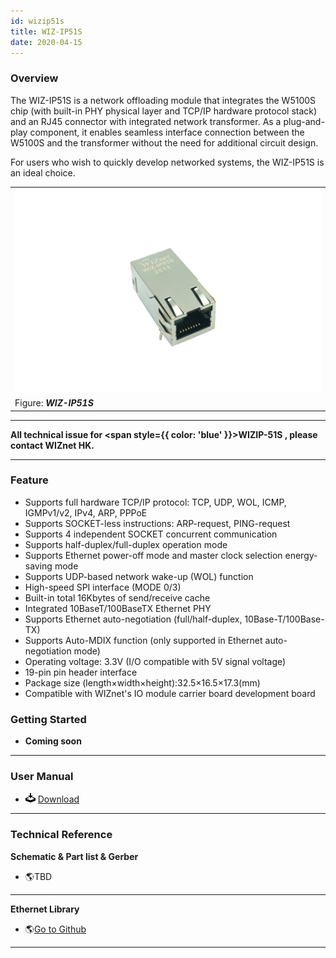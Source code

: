 ```yaml
---
id: wizip51s
title: WIZ-IP51S
date: 2020-04-15
---
```


### Overview

The WIZ-IP51S is a network offloading module that integrates the W5100S chip (with built-in PHY physical layer and TCP/IP hardware protocol stack) and an RJ45 connector with integrated network transformer. As a plug-and-play component, it enables seamless interface connection between the W5100S and the transformer without the need for additional circuit design.

For users who wish to quickly develop networked systems, the WIZ-IP51S is an ideal choice.

|                                          |
| ---------------------------------------- |
| ![](/img/products/wiz-ip51s/ip51s_1.png) |
| Figure: ***WIZ-IP51S***                  |

-----

**All technical issue for <span style={{ color: 'blue' }}>WIZIP-51S</span> , please contact WIZnet HK.**

---

### Feature

  - Supports full hardware TCP/IP protocol: TCP, UDP, WOL, ICMP, IGMPv1/v2, IPv4, ARP, PPPoE
  - Supports SOCKET-less instructions: ARP-request, PING-request
  - Supports 4 independent SOCKET concurrent communication
  - Supports half-duplex/full-duplex operation mode
  - Supports Ethernet power-off mode and master clock selection energy-saving mode
  - Supports UDP-based network wake-up (WOL) function
  - High-speed SPI interface (MODE 0/3)
  - Built-in total 16Kbytes of send/receive cache
  - Integrated 10BaseT/100BaseTX Ethernet PHY
  - Supports Ethernet auto-negotiation (full/half-duplex, 10Base-T/100Base-TX)
  - Supports Auto-MDIX function (only supported in Ethernet auto-negotiation mode)
  - Operating voltage: 3.3V (I/O compatible with 5V signal voltage)
  - 19-pin pin header interface
  - Package size (length×width×height):32.5×16.5×17.3(mm)
  - Compatible with WIZnet's IO module carrier board development board

### Getting Started

  - **Coming soon**

-----

### User Manual

  - ![](/img/products/w5500/w5500_evb/icons/download.png)
    <a href="/img/products/wiz-ip51s/WIZ-IP51S_User_Manual_V1.0.pdf" target="_blank">Download</a>

-----

### Technical Reference

**Schematic & Part list & Gerber**

  - 🌎TBD

-----

**Ethernet Library**

  - 🌎[Go to Github](https://github.com/Wiznet/ioLibrary_Driver)

-----